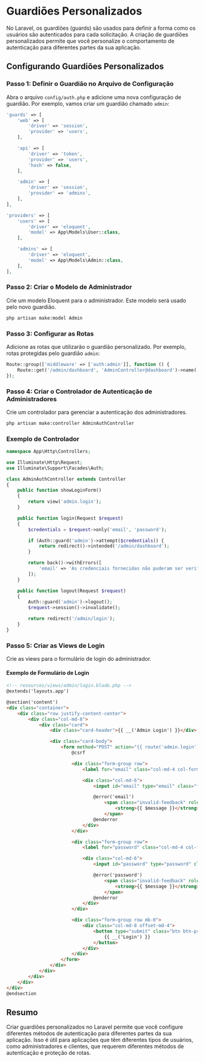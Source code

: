 # Guardiões Personalizados

No Laravel, os guardiões (guards) são usados para definir a forma como os usuários são autenticados para cada solicitação. A criação de guardiões personalizados permite que você personalize o comportamento de autenticação para diferentes partes da sua aplicação.

## Configurando Guardiões Personalizados

### Passo 1: Definir o Guardião no Arquivo de Configuração

Abra o arquivo `config/auth.php` e adicione uma nova configuração de guardião. Por exemplo, vamos criar um guardião chamado `admin`:

```php
'guards' => [
    'web' => [
        'driver' => 'session',
        'provider' => 'users',
    ],

    'api' => [
        'driver' => 'token',
        'provider' => 'users',
        'hash' => false,
    ],

    'admin' => [
        'driver' => 'session',
        'provider' => 'admins',
    ],
],

'providers' => [
    'users' => [
        'driver' => 'eloquent',
        'model' => App\Models\User::class,
    ],

    'admins' => [
        'driver' => 'eloquent',
        'model' => App\Models\Admin::class,
    ],
],
```

### Passo 2: Criar o Modelo de Administrador

Crie um modelo Eloquent para o administrador. Este modelo será usado pelo novo guardião.

```bash
php artisan make:model Admin
```

### Passo 3: Configurar as Rotas

Adicione as rotas que utilizarão o guardião personalizado. Por exemplo, rotas protegidas pelo guardião `admin`:

```php
Route::group(['middleware' => ['auth:admin']], function () {
    Route::get('/admin/dashboard', 'AdminController@dashboard')->name('admin.dashboard');
});
```

### Passo 4: Criar o Controlador de Autenticação de Administradores

Crie um controlador para gerenciar a autenticação dos administradores.

```bash
php artisan make:controller AdminAuthController
```

### Exemplo de Controlador

```php
namespace App\Http\Controllers;

use Illuminate\Http\Request;
use Illuminate\Support\Facades\Auth;

class AdminAuthController extends Controller
{
    public function showLoginForm()
    {
        return view('admin.login');
    }

    public function login(Request $request)
    {
        $credentials = $request->only('email', 'password');

        if (Auth::guard('admin')->attempt($credentials)) {
            return redirect()->intended('/admin/dashboard');
        }

        return back()->withErrors([
            'email' => 'As credenciais fornecidas não puderam ser verificadas.',
        ]);
    }

    public function logout(Request $request)
    {
        Auth::guard('admin')->logout();
        $request->session()->invalidate();

        return redirect('/admin/login');
    }
}
```

### Passo 5: Criar as Views de Login

Crie as views para o formulário de login do administrador.

#### Exemplo de Formulário de Login

```html
<!-- resources/views/admin/login.blade.php -->
@extends('layouts.app')

@section('content')
<div class="container">
    <div class="row justify-content-center">
        <div class="col-md-8">
            <div class="card">
                <div class="card-header">{{ __('Admin Login') }}</div>

                <div class="card-body">
                    <form method="POST" action="{{ route('admin.login') }}">
                        @csrf

                        <div class="form-group row">
                            <label for="email" class="col-md-4 col-form-label text-md-right">{{ __('E-Mail Address') }}</label>

                            <div class="col-md-6">
                                <input id="email" type="email" class="form-control @error('email') is-invalid @enderror" name="email" value="{{ old('email') }}" required autocomplete="email" autofocus>

                                @error('email')
                                    <span class="invalid-feedback" role="alert">
                                        <strong>{{ $message }}</strong>
                                    </span>
                                @enderror
                            </div>
                        </div>

                        <div class="form-group row">
                            <label for="password" class="col-md-4 col-form-label text-md-right">{{ __('Password') }}</label>

                            <div class="col-md-6">
                                <input id="password" type="password" class="form-control @error('password') is-invalid @enderror" name="password" required autocomplete="current-password">

                                @error('password')
                                    <span class="invalid-feedback" role="alert">
                                        <strong>{{ $message }}</strong>
                                    </span>
                                @enderror
                            </div>
                        </div>

                        <div class="form-group row mb-0">
                            <div class="col-md-8 offset-md-4">
                                <button type="submit" class="btn btn-primary">
                                    {{ __('Login') }}
                                </button>
                            </div>
                        </div>
                    </form>
                </div>
            </div>
        </div>
    </div>
</div>
@endsection
```

## Resumo

Criar guardiões personalizados no Laravel permite que você configure diferentes métodos de autenticação para diferentes partes da sua aplicação. Isso é útil para aplicações que têm diferentes tipos de usuários, como administradores e clientes, que requerem diferentes métodos de autenticação e proteção de rotas.
